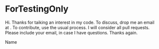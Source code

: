 # ForTestingOnly

Hi. Thanks for taiking an interest in my code. To discuss, drop me an email at . To contribute, use the usual process. I will consider all pull requests. Please include your email, in case I have questions. Thanks again.

Name
